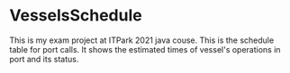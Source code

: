 # VesselsSchedule
This is my exam project at ITPark 2021 java couse.
This is the schedule table for port calls. It shows the estimated times of vessel's operations in port and its status.
